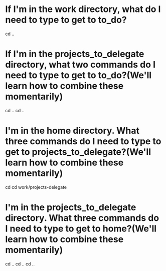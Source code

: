 # If I'm in the work directory, what do I need to type to get to to_do?

cd ..

# If I'm in the projects_to_delegate directory, what two commands do I need to type to get to to_do?(We'll learn how to combine these momentarily)

cd  ..
cd ..
# I'm in the home directory. What three commands do I need to type to get to projects_to_delegate?(We'll learn how to combine these momentarily)

cd  cd  work/projects-delegate
# I'm in the projects_to_delegate directory. What three commands do I need to type to get to home?(We'll learn how to combine these momentarily)

cd ..
cd ..
cd ..
